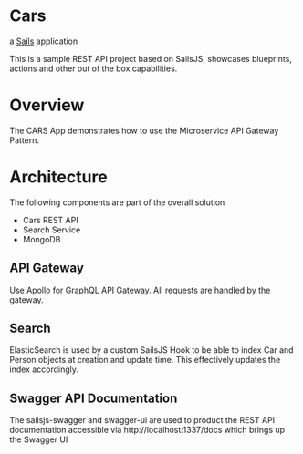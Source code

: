 # Cars

a [Sails](http://sailsjs.org) application

This is a sample REST API project based on SailsJS, showcases blueprints, actions and other out of the box capabilities.

# Overview
The CARS App demonstrates how to use the Microservice API Gateway Pattern.

# Architecture

  The following components are part of the overall solution
- Cars REST API
- Search Service
- MongoDB

## API Gateway
Use Apollo for GraphQL API Gateway.  All requests are handled by the gateway.

## Search
ElasticSearch is used by a custom SailsJS Hook to be able to index Car and Person objects at creation and update time.  This effectively updates the index accordingly.

## Swagger API Documentation
The sailsjs-swagger and swagger-ui are used to product the REST API documentation accessible via http://localhost:1337/docs which brings up the Swagger UI